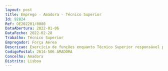 ```yaml
--- 
layout: post
title: Emprego - Amadora - Técnico Superior
Id: 92824
Ref: OE202201/0080
DataAbertura: 2022-01-06
DataFecho: 2022-02-28
Trabalho: Técnico Superior
Empregador: Força Aérea
Descricao: Exercício de funções enquanto Técnico Superior responsável pela gestão de encomendas na área alimentar. Descrição de Funções   Coordenar o processo logístico de encomendas de géneros alimentares   Efetuar encomendas de material, realizando os necessários contactos com as Unidades da Força Aérea (FA) e Fornecedores   Desenvolver e implementar estratégias de fornecimento em coordenação com as Unidades da FA e fornecedores   Efetuar a avaliação de fornecedores   Garantir a manutenção dos níveis de stocks adequados em coordenação com as Unidades da FA   Registar as encomendas no programa informático utilizado pela FA   Registar as entradas e saídas de materiais, confirmando as faturas e guias de remessa   Tratamento de faturas   Organização de documentação contratual   Outras tarefas no âmbito da função.
CodigoPostal: 2614-506 AMADORA
Concelho: Amadora
Distrito: Lisboa
--- 
```

